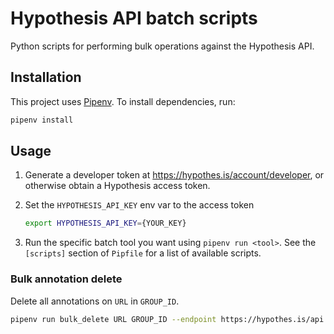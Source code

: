 # Hypothesis API batch scripts

Python scripts for performing bulk operations against the Hypothesis API.

## Installation

This project uses [Pipenv](https://pipenv.pypa.io). To install dependencies,
run:

```sh
pipenv install
```

## Usage

1. Generate a developer token at https://hypothes.is/account/developer, or otherwise
   obtain a Hypothesis access token.

2. Set the `HYPOTHESIS_API_KEY` env var to the access token

   ```sh
   export HYPOTHESIS_API_KEY={YOUR_KEY}
   ```

3. Run the specific batch tool you want using `pipenv run <tool>`. See
   the `[scripts]` section of `Pipfile` for a list of available scripts.

### Bulk annotation delete

Delete all annotations on `URL` in `GROUP_ID`.

```sh
pipenv run bulk_delete URL GROUP_ID --endpoint https://hypothes.is/api
```
